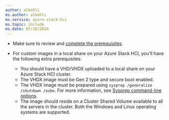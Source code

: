 ```yaml
---
author: alkohli
ms.author: alkohli
ms.service: azure-stack-hci
ms.topic: include
ms.date: 07/18/2024
---
```



- Make sure to review and [complete the prerequisites](../manage/azure-arc-vm-management-prerequisites.md).

- For custom images in a local share on your Azure Stack HCI, you'll have the following extra prerequisites:
    - You should have a VHD/VHDX uploaded to a local share on your Azure Stack HCI cluster.
    - The VHDX image must be Gen 2 type and secure boot enabled.
    - The VHDX image must be prepared using `sysprep /generalize /shutdown /oobe`. For more information, see [Sysprep command-line options](/windows-hardware/manufacture/desktop/sysprep-command-line-options?view=windows-11#oobe&preserve-view=true).
    - The image should reside on a Cluster Shared Volume available to all the servers in the cluster. Both the Windows and Linux operating systems are supported.